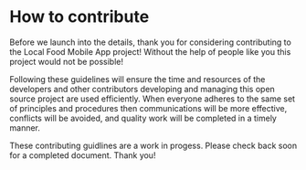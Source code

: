 # How to contribute

Before we launch into the details, thank you for considering contributing to the Local Food Mobile App project! Without the help of people like you this project would not be possible!

Following these guidelines will ensure the time and resources of the developers and other contributors developing and managing this open source project are used efficiently. When everyone adheres to the same set of principles and procedures then communications will be more effective, conflicts will be avoided, and quality work will be completed in a timely manner.

These contributing guidlines are a work in progess. Please check back soon for a completed document. Thank you!
